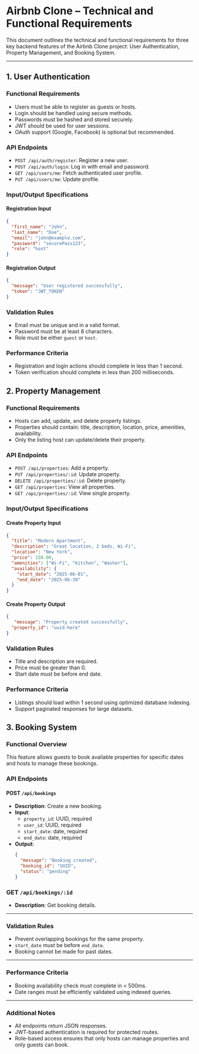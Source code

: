 # Airbnb Clone – Technical and Functional Requirements

This document outlines the technical and functional requirements for three key backend features of the Airbnb Clone project: User Authentication, Property Management, and Booking System.

---

## 1. User Authentication

### Functional Requirements

- Users must be able to register as guests or hosts.
- Login should be handled using secure methods.
- Passwords must be hashed and stored securely.
- JWT should be used for user sessions.
- OAuth support (Google, Facebook) is optional but recommended.

### API Endpoints

- `POST /api/auth/register`: Register a new user.
- `POST /api/auth/login`: Log in with email and password.
- `GET /api/users/me`: Fetch authenticated user profile.
- `PUT /api/users/me`: Update profile.

### Input/Output Specifications

#### Registration Input

```json
{
  "first_name": "John",
  "last_name": "Doe",
  "email": "john@example.com",
  "password": "securePass123",
  "role": "host"
}
```

#### Registration Output

```json
{
  "message": "User registered successfully",
  "token": "JWT_TOKEN"
}
```

### Validation Rules

- Email must be unique and in a valid format.
- Password must be at least 8 characters.
- Role must be either `guest` or `host`.

### Performance Criteria

- Registration and login actions should complete in less than 1 second.
- Token verification should complete in less than 200 milliseconds.


## 2. Property Management

### Functional Requirements

- Hosts can add, update, and delete property listings.
- Properties should contain: title, description, location, price, amenities, availability.
- Only the listing host can update/delete their property.

### API Endpoints

- `POST /api/properties`: Add a property.
- `PUT /api/properties/:id`: Update property.
- `DELETE /api/properties/:id`: Delete property.
- `GET /api/properties`: View all properties.
- `GET /api/properties/:id`: View single property.

### Input/Output Specifications

#### Create Property Input

```json
{
  "title": "Modern Apartment",
  "description": "Great location, 2 beds, Wi-Fi",
  "location": "New York",
  "price": 150.00,
  "amenities": ["Wi-Fi", "Kitchen", "Washer"],
  "availability": {
    "start_date": "2025-06-01",
    "end_date": "2025-06-30"
  }
}
```

#### Create Property Output

```json
{
   "message": "Property created successfully",
  "property_id": "uuid-here"
}
```

### Validation Rules

- Title and description are required.
- Price must be greater than 0.
- Start date must be before end date.

### Performance Criteria

- Listings should load within 1 second using optimized database indexing.
- Support paginated responses for large datasets.

## 3. Booking System

### Functional Overview

This feature allows guests to book available properties for specific dates and hosts to manage these bookings.

### API Endpoints

#### POST `/api/bookings`

- **Description**: Create a new booking.
- **Input**:
  - `property_id`: UUID, required
  - `user_id`: UUID, required
  - `start_date`: date, required
  - `end_date`: date, required
- **Output**:
  ```json
  {
    "message": "Booking created",
    "booking_id": "UUID",
    "status": "pending"
  }

### GET `/api/bookings/:id`

- **Description**: Get booking details.

---

### Validation Rules

- Prevent overlapping bookings for the same property.
- `start_date` must be before `end_date`.
- Booking cannot be made for past dates.

---

### Performance Criteria

- Booking availability check must complete in < 500ms.
- Date ranges must be efficiently validated using indexed queries.

---

### Additional Notes

- All endpoints return JSON responses.
- JWT-based authentication is required for protected routes.
- Role-based access ensures that only hosts can manage properties and only guests can book.
